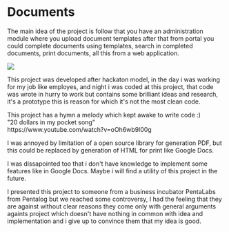Documents
=========
<p>
The main idea of the project is follow that you have an administration module where you upload document templates after that from portal you could complete documents using templates, search in completed documents, print documents, all this from a web application.
</p>
<img src="http://i.imgur.com/QXdXWhf.png?1">
<p>
This project was developed after hackaton model, in the day i was working for my job like employes, and night i was coded at this project, that code was wrote in hurry to work but contains some brilliant ideas and research, it's a prototype this is reason for which it's not the most clean code.
</p>
<p>
This project has a hymn a melody which kept awake to write code :)<br/>
"20 dollars in my pocket song"<br/>
https://www.youtube.com/watch?v=oOh6wb9l00g<br/>
</p>
<p>
I was annoyed by limitation of a open source library for generation PDF, but this could be replaced by generation of HTML for print like Google Docs.
</p>
<p>
<p>
I was dissapointed too that i don't have knowledge to implement some features like in Google Docs. Maybe i will find a utility of this project in the future. 
</p>
<p>
I presented this project to someone from a business incubator PentaLabs from Pentalog but we reached some controversy, I had the feeling that they are against without clear reasons they come only with general arguments againts project which doesn't have nothing in common with idea and implementation and i give up to convince them that my idea is good.
</p>
